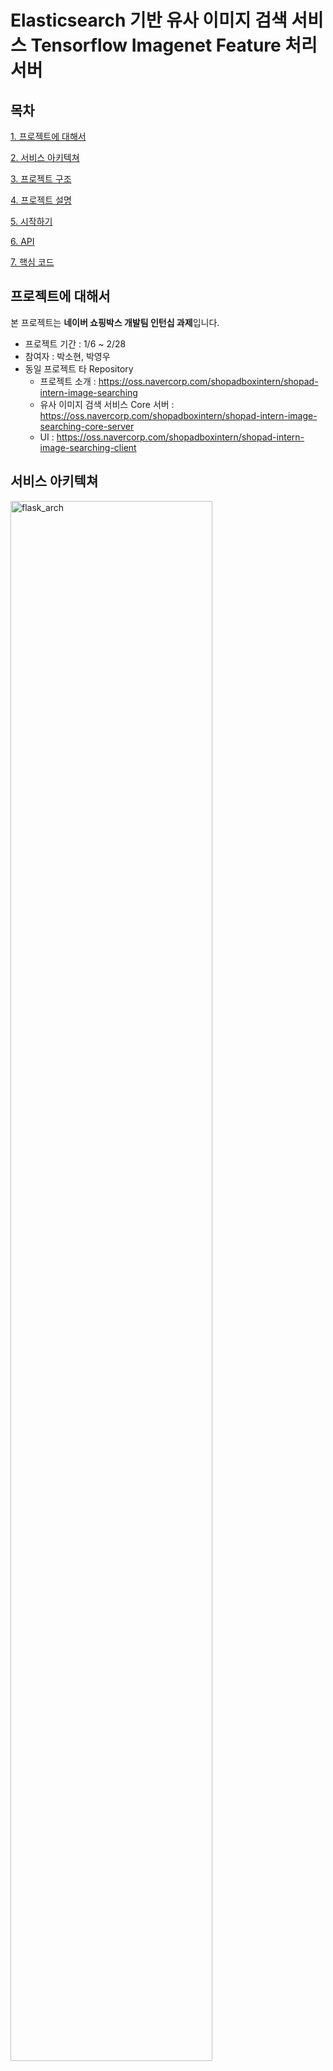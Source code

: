 # Elasticsearch 기반 유사 이미지 검색 서비스 Tensorflow Imagenet Feature 처리 서버

## 목차
[1. 프로젝트에 대해서](#프로젝트에-대해서)

[2. 서비스 아키텍쳐](#서비스-아키텍쳐)

[3. 프로젝트 구조](#프로젝트-구조)

[4. 프로젝트 설명](#프로젝트-설명)

[5. 시작하기](#시작하기)

[6. API](#api)

[7. 핵심 코드](#핵심-코드)

## 프로젝트에 대해서

본 프로젝트는 **네이버 쇼핑박스 개발팀 인턴십 과제**입니다.  

- 프로젝트 기간 : 1/6 ~ 2/28
- 참여자 : 박소현, 박영우
- 동일 프로젝트 타 Repository 
  - 프로젝트 소개 : https://oss.navercorp.com/shopadboxintern/shopad-intern-image-searching
  - 유사 이미지 검색 서비스 Core 서버  : https://oss.navercorp.com/shopadboxintern/shopad-intern-image-searching-core-server
  - UI : https://oss.navercorp.com/shopadboxintern/shopad-intern-image-searching-client
  
## 서비스 아키텍쳐

<div>
  <img width="80%" alt="flask_arch" src="https://media.oss.navercorp.com/user/16727/files/f3991300-5735-11ea-814d-a5389d554809">
</div>

## 프로젝트 구조
model  
ㄴinception_v3  
app.py  
requirements.txt  

## 프로젝트 설명
이미지 URL을 활용하여 이미지의 TF 특징점을 뽑거나 Elasticsearch에 저장하는 역할을 한다.

### TF 특징점
Tensorflow Imagenet Inception_v3 모델을 기반으로 추출한 imagenet_feature

### Inception_v3
Inception-v3은 ImageNet 데이터베이스의 1백만 개가 넘는 이미지에 대해 훈련된 컨벌루션 신경망이다. 이 네트워크는 48개의 계층으로 구성돼 있으며, 이미지 입력 크기는 299x299 이다. Inception-v3는 이미지를 대표하는 다양한 특징들을 학습하였고, 그 결과 이미지를 1,000가지 사물 범주로 분류할 수 있는 기능을 갖추고 있다. 

참고 설명: https://datascienceschool.net/view-notebook/8d34d65bcced42ef84996b5d56321ba9/

## 시작하기 
* Python 3.x 이상

* 패키지 설치 
```
pip install numpy
pip install requests
pip install flask
pip install tensorflow==2.0.0
pip install tensorflow_hub
pip install keras==2.3.1
pip install elasticsearch
```

* Inception_v3 Model 다운로드 참고 : https://tfhub.dev/google/imagenet/inception_v3/feature_vector/4

## API
### 이미지 TF 특징점 저장

| Method | Path             | Explanation                                 |
| ------ | ---------------- | ------------------------------------------- |
| POST   | /saveImagenetFeature | 이미지 URL을 사용하여 이미지의 TF 특징점을 뽑고, Elasticsearch의 "img_list"에 저장 |

* 사용성 : 스프링 프로젝트에서 직접 호출 됨. (스프링 프로젝트와 같은 Index를 사용하며, 스프링에서 먼저 이미지 정보를 "img_list"에 저장하면, 이후 Flask에서 저장된 이미지에 해당하는 TF 특징점을 추출하여 Update 해줌)

* 요청 헤더
```
Content-Type : application/json
```

* 요청 바디 예시 
```
{
 "item_id" : "4816029088",
 "img_url" : "https://shop-phinf.pstatic.net/20200210_262/1581301917288vHeVa_JPEG/105713_1.jpg?type=w640"
}
```

### 이미지 TF 특징점 + 일반 정보 저장 
| Method | Path             | Explanation                                 |
| ------ | ---------------- | ------------------------------------------- |
| POST    | /saveAllImageInfo | 이미지 URL을 사용하여 이미지의 TF 특징점을 뽑고, 이미지의 일반 정보(item_id, item_name, category_id, img_url)와 함께 ES의 "tf_img_list"에 저장 |

* 사용성 : 스프링 프로젝트와 독립적으로 ES의 다른 Index에 저장할 경우 사용 

* 요청 헤더
```
Content-Type : application/json
```

* 요청 바디 예시
```
{
 "item_id": "4816029088",
 "item_name": "10컬러 무지 남녀공용 오버핏 박시핏 라운드티 티셔츠 (S~3XL) 소녀나라",
 "category_id": "00000030",
 "img_url": "https://shop-phinf.pstatic.net/20200210_262/1581301917288vHeVa_JPEG/105713_1.jpg?type=w640"
}
```

### 이미지 TF 특징점 추출

| Method | Path             | Explanation                                 |
| ------ | ---------------- | ------------------------------------------- |
| GET    | /getImagenetFeature | 이미지 URL을 사용하여 이미지의 TF 특징점을 뽑고 반환 |

* 사용성 : ES에 없는 새로운 이미지 검색 시 사용. (현 스프링 프로젝트에서는 이미지 검색 시, 이미지에 해당하는 TF 특징점을 ES에서 받아오는 방식으로, ES에 저장된 이미지만 검색 가능)

* 요청 예시 
```
http://localhost:5000/getImagenetFeature?img_url=https://shop-phinf.pstatic.net/20200210_262/1581301917288vHeVa_JPEG/105713_1.jpg?type=w640
```

* 응답 바디 
```
{
  "imagenet_feature" : [
      0.0,
      0.0,
      0.0,
      99.2962417602539,
      31.41985321044922,
      38.70750427246094,
      0.0,
      146.83554077148438,
      0.9729382991790771,
       ...
      31.41985321044922,
      38.70750427246094
  ]	
}
```

## 핵심 코드 

```
# tfhub.dev handle 사용 모듈 정의
module_handle = "model/inception_v3/"

# 모듈 로드
module = hub.load(module_handle)

# Resize 299 x 299 x 3 shape tensor
img = tf.compat.v1.image.resize_image_with_pad(img, 299, 299)

# new axis 를 추가하여 Data type 을 uint8 에서 float32 로 변환
# float32 1 x 299 x 299 x 3 tensor (inception_v3 model 에서 요구하는 형태)
img = tf.image.convert_image_dtype(img, tf.float32)[tf.newaxis, ...]

# 이미지 feature vector 계산
features = module(img)

# 배열에서 single-dimensional entries 제거
# type : numpy.ndarray, float32, 2048 columns
feature_vector = np.squeeze(features)
```
